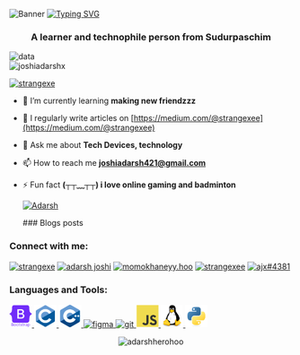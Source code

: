 ![Banner](<https://github.com/joshiadarshx/joshiadarshx/blob/main/Banner.png>)
<a href="https://git.io/typing-svg"><img src="https://github.com/joshiadarshx/joshiadarshx/blob/main/Aj_name.gif" alt="Typing SVG" /></a>
<h3 align="center">A learner and technophile person from Sudurpaschim</h3>
<img align="right" alt="data" width= "600" src="https://github.com/joshiadarshx/joshiadarshx/blob/main/Readmegif.gif">

<p align="left"> <img src="https://komarev.com/ghpvc/?username=joshiadarshx&label=Profile%20views&color=0e75b6&style=flat" alt="joshiadarshx" /> </p>

<p align="left"> <a href="https://twitter.com/strangexe" target="blank"><img src="https://img.shields.io/twitter/follow/strangexe?logo=twitter&style=for-the-badge" alt="strangexe" /></a> </p>

- 🌱 I’m currently learning **making new friendzzz**

- 📝 I regularly write articles on [https://medium.com/@strangexee](https://medium.com/@strangexee)

- 💬 Ask me about **Tech Devices, technology**

- 📫 How to reach me **joshiadarsh421@gmail.com**

- ⚡ Fun fact **(┬┬﹏┬┬) i love online gaming and badminton**
  <p align="left"> <a href="https://github.com/ryo-ma/github-profile-trophy"><img width="1000" src="https://github-profile-trophy.vercel.app/?username=joshiadarshx" alt="Adarsh" /></a> </p>
  ### Blogs posts
<!-- BLOG-POST-LIST:START -->
<!-- BLOG-POST-LIST:END -->

<h3 align="left">Connect with me:</h3>
<p align="left">
<a href="https://twitter.com/strangexe" target="blank"><img align="center" src="https://raw.githubusercontent.com/rahuldkjain/github-profile-readme-generator/master/src/images/icons/Social/twitter.svg" alt="strangexe" height="30" width="40" /></a>
<a href="https://linkedin.com/in/adarsh joshi" target="blank"><img align="center" src="https://raw.githubusercontent.com/rahuldkjain/github-profile-readme-generator/master/src/images/icons/Social/linked-in-alt.svg" alt="adarsh joshi" height="30" width="40" /></a>
<a href="https://instagram.com/momokhaneyy.hoo" target="blank"><img align="center" src="https://raw.githubusercontent.com/rahuldkjain/github-profile-readme-generator/master/src/images/icons/Social/instagram.svg" alt="momokhaneyy.hoo" height="30" width="40" /></a>
<a href="https://medium.com/strangexee" target="blank"><img align="center" src="https://raw.githubusercontent.com/rahuldkjain/github-profile-readme-generator/master/src/images/icons/Social/medium.svg" alt="strangexee" height="30" width="40" /></a>
<a href="https://discord.gg/ajx#4381" target="blank"><img align="center" src="https://raw.githubusercontent.com/rahuldkjain/github-profile-readme-generator/master/src/images/icons/Social/discord.svg" alt="ajx#4381" height="30" width="40" /></a>
</p>

<h3 align="left">Languages and Tools:</h3>
<p align="left"> <a href="https://getbootstrap.com" target="_blank" rel="noreferrer"> <img src="https://raw.githubusercontent.com/devicons/devicon/master/icons/bootstrap/bootstrap-plain-wordmark.svg" alt="bootstrap" width="40" height="40"/> </a> <a href="https://www.cprogramming.com/" target="_blank" rel="noreferrer"> <img src="https://raw.githubusercontent.com/devicons/devicon/master/icons/c/c-original.svg" alt="c" width="40" height="40"/> </a> <a href="https://www.w3schools.com/cpp/" target="_blank" rel="noreferrer"> <img src="https://raw.githubusercontent.com/devicons/devicon/master/icons/cplusplus/cplusplus-original.svg" alt="cplusplus" width="40" height="40"/> </a> <a href="https://www.figma.com/" target="_blank" rel="noreferrer"> <img src="https://www.vectorlogo.zone/logos/figma/figma-icon.svg" alt="figma" width="40" height="40"/> </a> <a href="https://git-scm.com/" target="_blank" rel="noreferrer"> <img src="https://www.vectorlogo.zone/logos/git-scm/git-scm-icon.svg" alt="git" width="40" height="40"/> </a> <a href="https://developer.mozilla.org/en-US/docs/Web/JavaScript" target="_blank" rel="noreferrer"> <img src="https://raw.githubusercontent.com/devicons/devicon/master/icons/javascript/javascript-original.svg" alt="javascript" width="40" height="40"/> </a> <a href="https://www.linux.org/" target="_blank" rel="noreferrer"> <img src="https://raw.githubusercontent.com/devicons/devicon/master/icons/linux/linux-original.svg" alt="linux" width="40" height="40"/> </a> <a href="https://www.python.org" target="_blank" rel="noreferrer"> <img src="https://raw.githubusercontent.com/devicons/devicon/master/icons/python/python-original.svg" alt="python" width="40" height="40"/> </a> </p>
<p align="center"> <img src="https://github-readme-stats.vercel.app/api?username=adarshherohoo&show_icons=true&theme=gotham" alt="adarshherohoo" />


